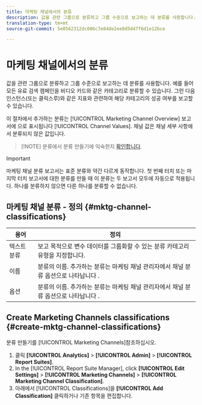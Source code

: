 ```yaml
---
title: 마케팅 채널에서의 분류
description: 값을 관련 그룹으로 분류하고 그룹 수준으로 보고하는 데 분류를 사용합니다. 예를 들어 모든 유료 검색 캠페인을 비디오 카드와 같은 카테고리로 분류할 수 있습니다. 그런 다음 인스턴스(또는 클릭스루)와 같은 지표와 관련하여 해당 카테고리의 성공 여부를 보고할 수 있습니다.
translation-type: tm+mt
source-git-commit: 5e0562312dc086c7e84de2ee8d5d47f6d1e12bce

---
```



# 마케팅 채널에서의 분류

값을 관련 그룹으로 분류하고 그룹 수준으로 보고하는 데 분류를 사용합니다. 예를 들어 모든 유료 검색 캠페인을 비디오 카드와 같은 카테고리로 분류할 수 있습니다. 그런 다음 인스턴스(또는 클릭스루)와 같은 지표와 관련하여 해당 카테고리의 성공 여부를 보고할 수 있습니다.

이 절차에서 추가하는 분류는 [!UICONTROL Marketing Channel Overview] 보고서에 으로 표시됩니다 [!UICONTROL Channel Values]. 채널 값은 채널 세부 사항에서 분류되지 않은 값입니다.

> [!NOTE] 분류에서 분류 만들기에 익숙한지 [확인합니다](/help/components/c-classifications2/c-classifications.md).

>[!IMPORTANT]
>
>마케팅 채널 분류 보고서는 표준 분류와 약간 다르게 동작합니다. 첫 번째 터치 또는 마지막 터치 보고서에 대한 분류를 만들 때 이 분류는 두 보고서 모두에 자동으로 적용됩니다. 하나를 분류하지 않으면 다른 하나를 분류할 수 없습니다.

## 마케팅 채널 분류 - 정의 {#mktg-channel-classifications}

| 용어 | 정의 |
|--- |--- |
| 텍스트 분류 | 보고 목적으로 변수 데이터를 그룹화할 수 있는 분류 카테고리 유형을 지정합니다. |
|  이름  | 분류의 이름. 추가하는 분류는 마케팅 채널 관리자에서 채널 분류 옵션으로 나타납니다 . |
| 옵션 | 분류의 이름. 추가하는 분류는 마케팅 채널 관리자에서 채널 분류 옵션으로 나타납니다 . |

## Create Marketing Channels classifications {#create-mktg-channel-classifications}

분류 만들기를 [!UICONTROL Marketing Channels]참조하십시오.

1. 클릭 **[!UICONTROL Analytics]** > **[!UICONTROL Admin]** > **[!UICONTROL Report Suites]**.
1. In the [!UICONTROL Report Suite Manager], click **[!UICONTROL Edit Settings]** > **[!UICONTROL Marketing Channels]** > **[!UICONTROL Marketing Channel Classification]**.
1. 아래에서 [!UICONTROL Classifications]을 **[!UICONTROL Add Classification]** 클릭하거나 기존 항목을 편집합니다.
